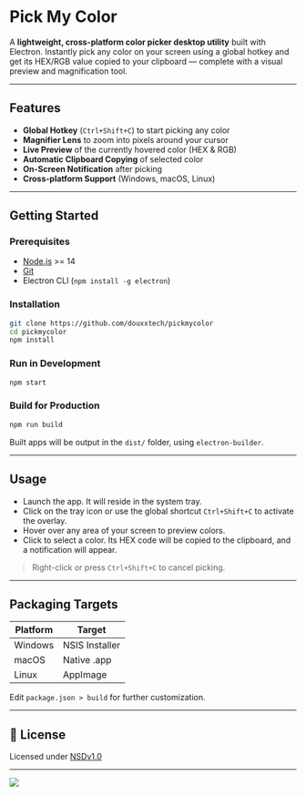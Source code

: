 # Pick My Color

A **lightweight, cross-platform color picker desktop utility** built with Electron. Instantly pick any color on your screen using a global hotkey and get its HEX/RGB value copied to your clipboard — complete with a visual preview and magnification tool.

---

## Features

* **Global Hotkey** (`Ctrl+Shift+C`) to start picking any color
* **Magnifier Lens** to zoom into pixels around your cursor
* **Live Preview** of the currently hovered color (HEX & RGB)
* **Automatic Clipboard Copying** of selected color
* **On-Screen Notification** after picking
* **Cross-platform Support** (Windows, macOS, Linux)

---

## Getting Started

### Prerequisites

* [Node.js](https://nodejs.org/) >= 14
* [Git](https://git-scm.com/)
* Electron CLI (`npm install -g electron`)

### Installation

```bash
git clone https://github.com/douxxtech/pickmycolor
cd pickmycolor
npm install
```

### Run in Development

```bash
npm start
```

### Build for Production

```bash
npm run build
```

Built apps will be output in the `dist/` folder, using `electron-builder`.

---

## Usage

* Launch the app. It will reside in the system tray.
* Click on the tray icon or use the global shortcut `Ctrl+Shift+C` to activate the overlay.
* Hover over any area of your screen to preview colors.
* Click to select a color. Its HEX code will be copied to the clipboard, and a notification will appear.

> Right-click or press `Ctrl+Shift+C` to cancel picking.

---

## Packaging Targets

| Platform | Target         |
| -------- | -------------- |
| Windows  | NSIS Installer |
| macOS    | Native .app    |
| Linux    | AppImage       |

Edit `package.json > build` for further customization.

---

## 📜 License

Licensed under [NSDv1.0](LICENSE)

---

<a align="center" href="https://github.com/douxxtech" target="_blank">
<img src="https://madeby.douxx.tech"></img>
</a>
